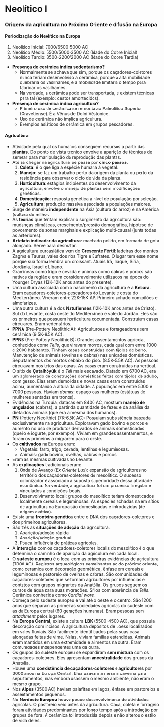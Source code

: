 # Neolítico I
### Origens da agricultura no Próximo Oriente e difusão na Europa

#### Periodização do Neolítico na Europa

1. Neolítico Inicial: 7000/6500-5000 AC
2. Neolítico Médio: 5500/5000-3500 AC (Idade do Cobre Inicial)
3. Neolítico Tardio: 3500-2200/2000 AC (Idade do Cobre Tardia)

- **Presença de cerâmica indica sedentarismo?**
  - Normalmente se achava que sim, porque os caçadores-coletores nunca teriam desenvolvido a cerâmica, porque a alta mobilidade quebraria os vasilhames, e a mobilidade limitaria o tempo para fabricar os vasilhames.
  - Na verdade, a cerâmica pode ser transportada, e existem técnicas para tal (exemplo: cestos amortecidos).
- **Presença de cerâmica indica agricultura?**
  - Primeiro uso de cerâmica se remonta ao Paleolítico Superior (Gravetiense). É a Vênus de Dolní Věstonice.
  - Uso de cerâmica não implica agricultura.
  - Exemplos asiáticos de cerâmica em grupos pescadores.

#### Agricultura

- Atividade pela qual os humanos conseguem recursos a partir das **plantas**. Do ponto de vista técnico envolve a aparição de técnicas de semear para manipulação da reprodução das plantas.
- Até se chegar na agricultura, se passa por **cinco passos**:
  1. **Coleta**: é o que liga a espécie humana à vegetal.
  2. **Manejo**: se faz um trabalho perto da origem da planta ou perto da residência para observar o ciclo de vida da planta.
  3. **Horticultura**: estágios incipientes do desenvolvimento da agricultura, envolve o manejo de plantas sem modificações genéticas.
  4. **Domesticação**: resposta genética a nível de população por seleção.
  5. **Agricultura**: produção massiva associada a populações maiores.
- Surge de maneira **independente** na Ásia (cultura do arroz) e na América (cultura do milho).
- As **teorias** que tentam explicar o surgimento da agricultura são: mudanças climáticas, crescimento/pressão demográfica, hipótese de povoamento de zonas marginais e explicação multi-causal (junta todas as anteriores).
- **Artefato indicador da agricultura**: machado polido, em formado de gota alongado. Serve para desmatar.
- A agricultura euroasiática vem do **Crescente Fértil**: ladeiras dos montes Zagros e Taurus, vales dos rios Tigre e Eufrates. O lugar tem esse nome porque sua forma lembra um croissant. Atuais Irã, Iraque, Síria, Jordânia, Israel e Líbano.
- Gramíneas como trigo e cevada e animais como cabras e porcos são nativos da região e eram consideravelmente utilizados na época do Younger Dryas (13K-12K anos antes do presente).
- Uma cultura associada com o nascimento da agricultura é a **Kebara**. Eram caçadores-coletores-pescadores do Levante e costa do Mediterrâneo. Viveram entre 22K-15K AP. Primeiro achado com pilões e almofarizes.
- Uma outra cultura é a dos **Natufienses** (12K-10K anos antes de Cristo). Sul do Levante, costa oeste do Mediterrâneo e vale do Jordão. Eles são os primeiros que possuem horticultura documentada. Construíam casas circulares. Eram sedentários.
- **PPNA** (Pre-Pottery Neolithic A): Agriculturoes e forrageadores sem cerâmica (9.5K-8.5K AC).
- **PPNB** (Pre-Pottery Neolithic B): Grandes assentamentos agrícola, conhecidos como *Tells*, que viravam morros, cada qual com entre 1000 e 2000 habitantes. Tinham casas construídas com tijolos de barro. Manutenção de animais (ovelhas e cabras) nas unidades domésticas. Sepultamentos dos mortos debaixo do piso. (8.5K-5.5K AC). As pessoas circulavam nos tetos das casas. As casas eram construídas na vertical.
- O sítio de **Çatalhöyük** é o *Tell* mais escavado. Datado em 6700 AC, era um aglomerado de construções domésticas feitas com tijolos de adubo, com gesso. Elas eram demolidas e novas casas eram construídas acima, aumentando a altura da cidade. A população era entre 5000 e 7000 pessoas. Haviam *domus*: espaço das mulheres (estátuas de mulheres sentadas em tronos).
- Evidências na Turquia, datadas em 8400 AC, mostram **manejo de ungulados**  (cabras), a partir da quantidade de fezes e da análise da dieta dos animais (que era a mesma dos humanos).
- **PN** (Pottery Neolithic) (7K-6.5K AC): Possuiam subsistência baseada exclusivamente na agricultura. Exploravam gado bovino e porcos e aumento no uso de produtos derivados de animais domesticados (queijo e iogurte, por exemplo). Viviam em grandes assentamentos, e foram os primeiros a migrarem para o oeste.
- Os **cultivados** na Europa eram:
  - Vegetais: farro, trigo, cevada, lentilhas e leguminosas.
  - Animais: gado bovino, ovelhas, cabras e porcos.
- Eram as mesmas cultivadas no Levante.
- As **explicações** tradicionais eram:
  1. Onda de Avanço (*Ex Oriente Lux*): expansão de agricultores no território dos caçadores-coletores do mesolítico. O sucesso colonizador é associado à suposta superioridade dessa atividade econômica. Na verdade, a agricultura foi um processo irregular e vinculados a condições locais.
  2. Desenvolvimento local: grupos do mesolítico teriam domesticados localmente cereais e leguminosas. As espécies achadas na em sítios de agricultura na Europa são domesticadas e introduzidas (de origem exótica).
- Existe uma **fronteira genética** entre o DNA dos caçadores-coletores e dos primeiros agricultores.
- São três as **situações de adoção** da agricultura.
  1. Aparição/adoção rápida
  2. Aparição/adoção gradual
  3. Pouca influência de práticas agrícolas.
- A **interação** com os caçadores-coletores localis do mesolítico é o que determina o caminho de aparição da agriculura em cada local.
- O **sudeste europeu** é o local com as primeiras evidências de agricultura (7000 AC). Registros arqueológicos semelhantes ao do próximo oriente, como ceramica com decoração geométrica, ênfase em cereais e leguminosas e pastoreio de ovelhas e cabras. São comunidades de caçadores-coletores que se tornam agricultores por influências e contatos com grupos migrantes da Anatólia. Os grupos seguem os cursos de água para suas migrações. Sítios com aparência de *Tells*. Cerâmica conhecida como *Cardial wore*.
- Começa pelo sudeste europeu e vai até o oeste e o centro. São 1200 anos que separam as primeiras sociedades agrícolas do sudeste com as da Europa central (60 gerações humanas). Eram pessoas sem *attachment* pelos lugares.
- Na **Europa Central**, existe a cultura **LBK** (5500-4500 AC), que possuia decoração com incisos. A agricultura depósitos de Loess localizados em vales fluviais. São facilmente identificados pelas suas casa alongadas feitas de vime. Nelas, viviam famílias estendidas. Animais eram mantidos em uma extremidade e alimentos na outra. Eram comunidades independentes uma da outra.
- Os grupos do sudeste europeu se expandiram **sem mistura** com os caçadores-coletores. Eles apresentam **ancestralidade** dos grupos da Anatólia.
- Houve uma **coexistência de caçadores-coletores e agricultores** por 3000 anos na Europa Central. Eles usavam a mesma caverna para sepultamentos, mas embora usassem o mesmo ambiente, não eram o mesmo grupo.
- Nos **Alpes** (3500 AC) haviam palafitas em lagos, ênfase em pastoreios e assentamentos pequenos.
- No **Nordeste Europeu** houve pouco desenvolvimento de atividades agrícolas. O pastoreio veio antes da agricultura. Caça, coleta e forrageio foram atividades predominantes por longo tempo após a introdução por grupos de fora. A cerâmica foi introduzida depois e não alterou o estilo de vida deles.
